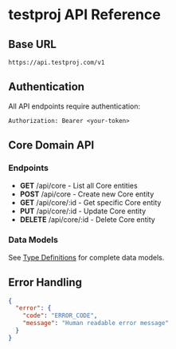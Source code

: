 # testproj API Reference

## Base URL

```
https://api.testproj.com/v1
```

## Authentication

All API endpoints require authentication:

```
Authorization: Bearer <your-token>
```

## Core Domain API

### Endpoints

- **GET** /api/core - List all Core entities
- **POST** /api/core - Create new Core entity
- **GET** /api/core/:id - Get specific Core entity
- **PUT** /api/core/:id - Update Core entity
- **DELETE** /api/core/:id - Delete Core entity

### Data Models

See [Type Definitions](../libs/shared/database-types/) for complete data models.


## Error Handling

```json
{
  "error": {
    "code": "ERROR_CODE",
    "message": "Human readable error message"
  }
}
```
